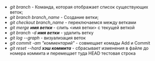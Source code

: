 * *git branch* - Команда, которая отображает список существующих веток;
* *git branch branch_name* - Создание ветки;
* *git checkout branch_name* - переключаемся между ветками
* *git merge __имя ветки__* - слить <имя ветки> с текущей веткой
* *git branch -d __имя ветки__* - удалить ветку
* *git log --graph* - визуализация веток 
* *git commit -am "комментарий"* - совмещает комады Add и Commit
* *git reset --hard __хэш коммита__* - сбрасывает изменения в файле до номера коммита и перемещает туда HEAD
тестовая строка
